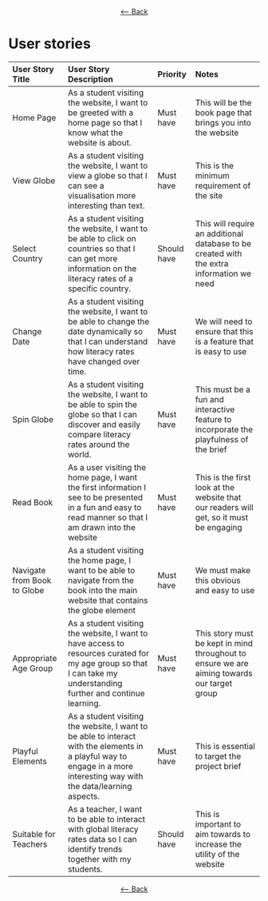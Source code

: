 <div align = center>
  
  [<-- Back](https://github.com/jess-mw/desk23/tree/main/Documentation/4.%20Sprints%20and%20Project%20Management#high-level-overview)
  </div>

# User stories

| User Story Title | User Story Description | Priority | Notes|
| :--- | :--- | :--- | :---|
| Home Page | As a student visiting the website, I want to be greeted with a home page so that I know what the website is about. | Must have | This will be the book page that brings you into the website |
| View Globe | As a student visiting the website, I want to view a globe so that I can see a visualisation more interesting than text. | Must have | This is the minimum requirement of the site |
| Select Country | As a student visiting the website, I want to be able to click on countries so that I can get more information on the literacy rates of a specific country. | Should have | This will require an additional database to be created with the extra information we need |
| Change Date | As a student visiting the website, I want to be able to change the date dynamically so that I can understand how literacy rates have changed over time. | Must have | We will need to ensure that this is a feature that is easy to use |
| Spin Globe | As a student visiting the website, I want to be able to spin the globe so that I can discover and easily compare literacy rates around the world. | Must have | This must be a fun and interactive feature to incorporate the playfulness of the brief |
| Read Book | As a user visiting the home page, I want the first information I see to be presented in a fun and easy to read manner so that I am drawn into the website | Must have | This is the first look at the website that our readers will get, so it must be engaging |
| Navigate from Book to Globe | As a student visiting the home page, I want to be able to navigate from the book into the main website that contains the globe element | Must have | We must make this obvious and easy to use |
| Appropriate Age Group | As a student visiting the website, I want to have access to resources curated for my age group so that I can take my understanding further and continue learning. | Must have | This story must be kept in mind throughout to ensure we are aiming towards our target group |
| Playful Elements | As a student visiting the website, I want to be able to interact with the elements in a playful way to engage in a more interesting way with the data/learning aspects. | Must have | This is essential to target the project brief |
| Suitable for Teachers | As a teacher, I want to be able to interact with global literacy rates data so I can identify trends together with my students. | Should have | This is important to aim towards to increase the utility of the website |

<div align = center>
  
  [<-- Back](https://github.com/jess-mw/desk23/tree/main/Documentation/4.%20Sprints%20and%20Project%20Management#high-level-overview)
  </div>
